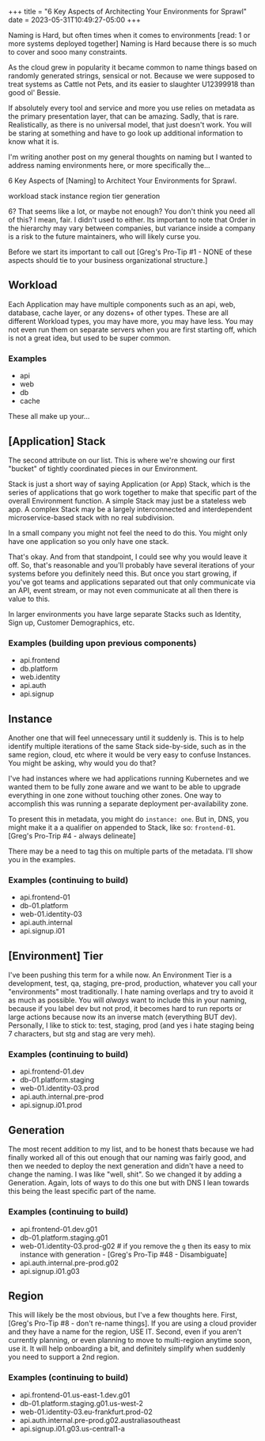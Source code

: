 +++
title = "6 Key Aspects of Architecting Your Environments for Sprawl"
date = 2023-05-31T10:49:27-05:00
+++

Naming is Hard, but often times when it comes to environments [read: 1 or more systems deployed together] Naming is Hard because there is so much to cover and sooo many constraints.

As the cloud grew in popularity it became common to name things based on randomly generated strings, sensical or not. Because we were supposed to treat systems as Cattle not Pets, and its easier to slaughter U12399918 than good ol' Bessie.

If absolutely every tool and service and more you use relies on metadata as the primary presentation layer, that can be amazing.  Sadly, that is rare.  Realistically, as there is no universal model, that just doesn't work.  You will be staring at something and have to go look up additional information to know what it is.

I'm writing another post on my general thoughts on naming but I wanted to address naming environments here, or more specifically the...

6 Key Aspects of [Naming] to Architect Your Environments for Sprawl.

workload
stack
instance
region
tier
generation

6? That seems like a lot, or maybe not enough? You don't think you need all of this? I mean, fair. I didn't used to either.  Its important to note that Order in the hierarchy may vary between companies, but variance inside a company is a risk to the future maintainers, who will likely curse you.


Before we start its important to call out [Greg's Pro-Tip #1 - NONE of these aspects should tie to your business organizational structure.]

## Workload

Each Application may have multiple components such as an api, web, database, cache layer, or any dozens+ of other types.  These are all different Workload types, you may have more, you may have less.  You may not even run them on separate servers when you are first starting off, which is not a great idea, but used to be super common.

### Examples
* api
* web
* db
* cache

These all make up your…

## [Application] Stack

The second attribute on our list. This is where we're showing our first "bucket" of tightly coordinated pieces in our Environment.

Stack is just a short way of saying Application (or App) Stack, which is the series of applications that go work together to make that specific part of the overall Environment function. A simple Stack may just be a stateless web app.  A complex Stack may be a largely interconnected and interdependent microservice-based stack with no real subdivision.

In a small company you might not feel the need to do this. You might only have one application so you only have one stack.

That's okay. And from that standpoint, I could see why you would leave it off. So, that's reasonable and you'll probably have several iterations of your systems before you definitely need this. But once you start growing, if you've got teams and applications separated out that only communicate via an API, event stream, or may not even communicate at all then there is value to this.

In larger environments you have large separate Stacks such as Identity, Sign up, Customer Demographics, etc.

### Examples (building upon previous components)

* api.frontend
* db.platform
* web.identity
* api.auth
* api.signup

## Instance

Another one that will feel unnecessary until it suddenly is. This is to help identify multiple iterations of the same Stack side-by-side, such as in the same region, cloud, etc where it would be very easy to confuse Instances. You might be asking, why would you do that?

I've had instances where we had applications running Kubernetes and we wanted them to be fully zone aware and we want to be able to upgrade everything in one zone without touching other zones. One way to accomplish this was running a separate deployment per-availability zone.

To present this in metadata, you might do `instance: one`. But in, DNS, you might make it a a qualifier on appended to Stack, like so: `frontend-01`. [Greg's Pro-Trip #4 - always delineate]

There may be a need to tag this on multiple parts of the metadata.  I'll show you in the examples.

### Examples (continuing to build)

* api.frontend-01
* db-01.platform
* web-01.identity-03
* api.auth.internal
* api.signup.i01

## [Environment] Tier

I've been pushing this term for a while now.  An Environment Tier is a development, test, qa, staging, pre-prod, production, whatever you call your "environments" most traditionally.  I hate naming overlaps and try to avoid it as much as possible.  You will _always_ want to include this in your naming, because if you label dev but not prod, it becomes hard to run reports or large actions because now its an inverse match (everything BUT dev).  Personally, I like to stick to: test, staging, prod (and yes i hate staging being 7 characters, but stg and stag are very meh).

### Examples (continuing to build)

* api.frontend-01.dev
* db-01.platform.staging
* web-01.identity-03.prod
* api.auth.internal.pre-prod
* api.signup.i01.prod

## Generation

The most recent addition to my list, and to be honest thats because we had finally worked all of this out enough that our naming was fairly good, and then we needed to deploy the next generation and didn't have a need to change the naming. I was like "well, shit".  So we changed it by adding a Generation.  Again, lots of ways to do this one but with DNS I lean towards this being the least specific part of the name.

### Examples (continuing to build)

* api.frontend-01.dev.g01
* db-01.platform.staging.g01
* web-01.identity-03.prod-g02 # if you remove the `g` then its easy to mix instance with generation - [Greg's Pro-Tip #48 - Disambiguate]
* api.auth.internal.pre-prod.g02
* api.signup.i01.g03

## Region

This will likely be the most obvious, but I've a few thoughts here.  First, [Greg's Pro-Tip #8 - don't re-name things].  If you are using a cloud provider and they have a name for the region, USE IT.  Second, even if you aren't currently planning, or even planning to move to multi-region anytime soon, use it.  It will help onboarding a bit, and definitely simplify when suddenly you need to support a 2nd region.

### Examples (continuing to build)

* api.frontend-01.us-east-1.dev.g01
* db-01.platform.staging.g01.us-west-2
* web-01.identity-03.eu-frankfurt.prod-02
* api.auth.internal.pre-prod.g02.australiasoutheast
* api.signup.i01.g03.us-central1-a
